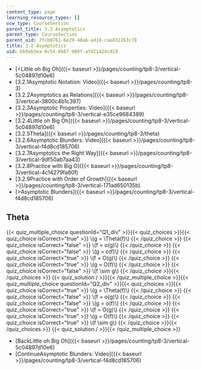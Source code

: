```yaml
---
content_type: page
learning_resource_types: []
ocw_type: CourseSection
parent_title: 3.2 Asymptotics
parent_type: CourseSection
parent_uid: 7fcb0761-6e29-48a6-ad10-caa832263c78
title: 3.2 Asymptotics
uid: bb9ab3ea-0c54-6b87-900f-afd21424cd19
---
```


*   [\<Little oh Big Oh]({{< baseurl >}}/pages/counting/tp8-3/vertical-5c04897d10e6)
*   [3.2.1Asymptotic Notation: Video]({{< baseurl >}}/pages/counting/tp8-3)
*   [3.2.2Asymptotics as Relations]({{< baseurl >}}/pages/counting/tp8-3/vertical-3800c4b1c397)
*   [3.2.3Asymptotic Properties: Video]({{< baseurl >}}/pages/counting/tp8-3/vertical-e35ce9684389)
*   [3.2.4Little oh Big Oh]({{< baseurl >}}/pages/counting/tp8-3/vertical-5c04897d10e6)
*   [3.2.5Theta]({{< baseurl >}}/pages/counting/tp8-3/theta)
*   [3.2.6Asymptotic Blunders: Video]({{< baseurl >}}/pages/counting/tp8-3/vertical-f4d8cd185706)
*   [3.2.7Asymptotics the Right Way]({{< baseurl >}}/pages/counting/tp8-3/vertical-9df50ab7aa43)
*   [3.2.8Practice with Big O]({{< baseurl >}}/pages/counting/tp8-3/vertical-4c14279fa60f)
*   [3.2.9Practice with Order of Growth]({{< baseurl >}}/pages/counting/tp8-3/vertical-171ad650135b)
*   [\>Asymptotic Blunders]({{< baseurl >}}/pages/counting/tp8-3/vertical-f4d8cd185706)

Theta
-----

{{< quiz_multiple_choice questionId="Q1_div" >}}{{< quiz_choices >}}{{< quiz_choice isCorrect="true" >}}&nbsp;\\(g = \\Theta(f)\\)&nbsp;{{< /quiz_choice >}}
{{< quiz_choice isCorrect="false" >}}&nbsp;\\(f = o(g)\\)&nbsp;{{< /quiz_choice >}}
{{< quiz_choice isCorrect="false" >}}&nbsp;\\(g = o(f)\\)&nbsp;{{< /quiz_choice >}}
{{< quiz_choice isCorrect="true" >}}&nbsp;\\(f = O(g)\\)&nbsp;{{< /quiz_choice >}}
{{< quiz_choice isCorrect="true" >}}&nbsp;\\(g = O(f)\\)&nbsp;{{< /quiz_choice >}}
{{< quiz_choice isCorrect="false" >}}&nbsp;\\(f \\sim g\\)&nbsp;{{< /quiz_choice >}}{{< /quiz_choices >}}
{{< quiz_solution / >}}{{< /quiz_multiple_choice >}}{{< quiz_multiple_choice questionId="Q2_div" >}}{{< quiz_choices >}}{{< quiz_choice isCorrect="true" >}}&nbsp;\\(g = \\Theta(f)\\)&nbsp;{{< /quiz_choice >}}
{{< quiz_choice isCorrect="false" >}}&nbsp;\\(f = o(g)\\)&nbsp;{{< /quiz_choice >}}
{{< quiz_choice isCorrect="false" >}}&nbsp;\\(g = o(f)\\)&nbsp;{{< /quiz_choice >}}
{{< quiz_choice isCorrect="true" >}}&nbsp;\\(f = O(g)\\)&nbsp;{{< /quiz_choice >}}
{{< quiz_choice isCorrect="true" >}}&nbsp;\\(g = O(f)\\)&nbsp;{{< /quiz_choice >}}
{{< quiz_choice isCorrect="true" >}}&nbsp;\\(f \\sim g\\)&nbsp;{{< /quiz_choice >}}{{< /quiz_choices >}}
{{< quiz_solution / >}}{{< /quiz_multiple_choice >}}

*   [BackLittle oh Big Oh]({{< baseurl >}}/pages/counting/tp8-3/vertical-5c04897d10e6)
*   [ContinueAsymptotic Blunders: Video]({{< baseurl >}}/pages/counting/tp8-3/vertical-f4d8cd185706)